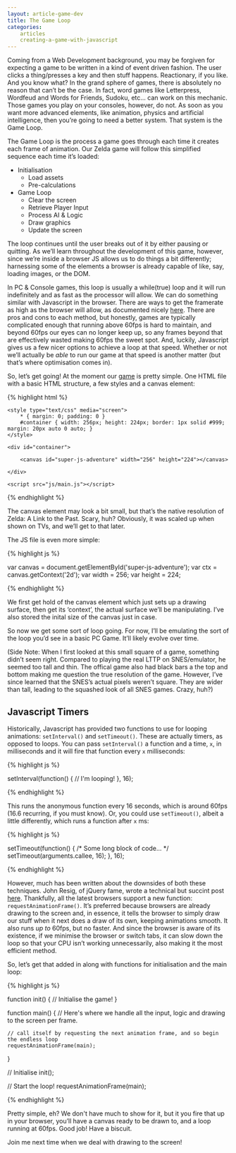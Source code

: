 ```yaml
---
layout: article-game-dev
title: The Game Loop
categories:
    articles
    creating-a-game-with-javascript
---
```


Coming from a Web Development background, you may be forgiven for expecting a game to be written in a kind of event driven fashion. The user clicks a thing/presses a key and then stuff happens. Reactionary, if you like. And you know what? In the grand sphere of games, there is absolutely no reason that can’t be the case. In fact, word games like Letterpress, Wordfeud and Words for Friends, Sudoku, etc&hellip; can work on this mechanic. Those games you play on your consoles, however, do not. As soon as you want more advanced elements, like animation, physics and artificial intelligence, then you’re going to need a better system. That system is the Game Loop.

The Game Loop is the process a game goes through each time it creates each frame of animation. Our Zelda game will follow this simplified sequence each time it’s loaded:

- Initialisation
    - Load assets
    - Pre-calculations
- Game Loop
	- Clear the screen
	- Retrieve Player Input
	- Process AI & Logic
	- Draw graphics
	- Update the screen

The loop continues until the user breaks out of it by either pausing or quitting. As we’ll learn throughout the development of this game, however, since we’re inside a browser JS allows us to do things a bit differently; harnessing some of the elements a browser is already capable of like, say, loading images, or the DOM.

In PC & Console games, this loop is usually a while(true) loop and it will run indefinitely and as fast as the processor will allow. We can do something similar with Javascript in the browser. There are ways to get the framerate as high as the browser will allow, as documented nicely [here](http://www.chandlerprall.com/2011/06/beating-60fps-in-javascript/). There are pros and cons to each method, but honestly, games are typically complicated enough that running above 60fps is hard to maintain, and beyond 60fps our eyes can no longer keep up, so any frames beyond that are effectively wasted making 60fps the sweet spot. And, luckily, Javascript gives us a few nicer options to achieve a loop at that speed. Whether or not we’ll actually be _able_ to run our game at that speed is another matter (but that’s where optimisation comes in).

So, let’s get going! At the moment our [game](https://github.com/gablaxian/super-js-adventure) is pretty simple. One HTML file with a basic HTML structure, a few styles and a canvas element:

{% highlight html %}

<!DOCTYPE html>
<html>
<head>
    <meta charset="utf-8">
    <title>Super JS Adventure!</title>

    <style type="text/css" media="screen">
        * { margin: 0; padding: 0 }
        #container { width: 256px; height: 224px; border: 1px solid #999; margin: 20px auto 0 auto; }
    </style>

</head>

<body>

    <div id="container">

        <canvas id="super-js-adventure" width="256" height="224"></canvas>

    </div>

    <script src="js/main.js"></script>
</body>
</html>

{% endhighlight %}

The canvas element may look a bit small, but that’s the native resolution of Zelda: A Link to the Past. Scary, huh? Obviously, it was scaled up when shown on TVs, and we’ll get to that later.

The JS file is even more simple:

{% highlight js %}

var canvas  = document.getElementById('super-js-adventure');
var ctx     = canvas.getContext('2d');
var width   = 256;
var height  = 224;

{% endhighlight %}

We first get hold of the canvas element which just sets up a drawing surface, then get its ‘context’, the actual surface we’ll be manipulating. I’ve also stored the inital size of the canvas just in case.

So now we get some sort of loop going. For now, I’ll be emulating the sort of the loop you’d see in a basic PC Game. It’ll likely evolve over time.

(Side Note: When I first looked at this small square of a game, something didn’t seem right. Compared to playing the real LTTP on SNES/emulator, he seemed too tall and thin. The offical game also had black bars a the top and bottom making me question the true resolution of the game. However, I’ve since learned that the SNES’s actual pixels weren’t square. They are wider than tall, leading to the squashed look of all SNES games. Crazy, huh?)

## Javascript Timers

Historically, Javascript has provided two functions to use for looping animations: `setInterval()` and `setTimeout()`. These are actually timers, as opposed to loops. You can pass `setInterval()` a function and a time, `x`, in milliseconds and it will fire that function every `x` milliseconds:

{% highlight js %}

setInterval(function() {
    // I'm looping!
}, 16);

{% endhighlight %}

This runs the anonymous function every 16 seconds, which is around 60fps (16.6 recurring, if you must know). Or, you could use `setTimeout()`, albeit a little differently, which runs a function after `x` ms:

{% highlight js %}

setTimeout(function() {
    /* Some long block of code... */
    setTimeout(arguments.callee, 16);
  }, 16);

{% endhighlight %}

However, much has been written about the downsides of both these techniques. John Resig, of jQuery fame, wrote a technical but succint post [here](http://ejohn.org/blog/how-javascript-timers-work/). Thankfully, all the latest browsers support a new function: `requestAnimationFrame()`.
It’s preferred because browsers are already drawing to the screen and, in essence, it tells the browser to simply draw our stuff when it next does a draw of its own, keeping animations smooth. It also runs _up to_ 60fps, but no faster. And since the browser is aware of its existence, if we minimise the browser or switch tabs, it can slow down the loop so that your CPU isn’t working unnecessarily, also making it the most efficient method.

So, let’s get that added in along with functions for initialisation and the main loop:

{% highlight js %}

function init() {
    // Initialise the game!
}

function main() {
    // Here's where we handle all the input, logic and drawing to the screen per frame.

    // call itself by requesting the next animation frame, and so begin the endless loop
    requestAnimationFrame(main);
}

// Initialise
init();

// Start the loop!
requestAnimationFrame(main);

{% endhighlight %}

Pretty simple, eh? We don't have much to show for it, but it you fire that up in your browser, you’ll have a canvas ready to be drawn to, and a loop running at 60fps. Good job! Have a biscuit.

Join me next time when we deal with drawing to the screen!
